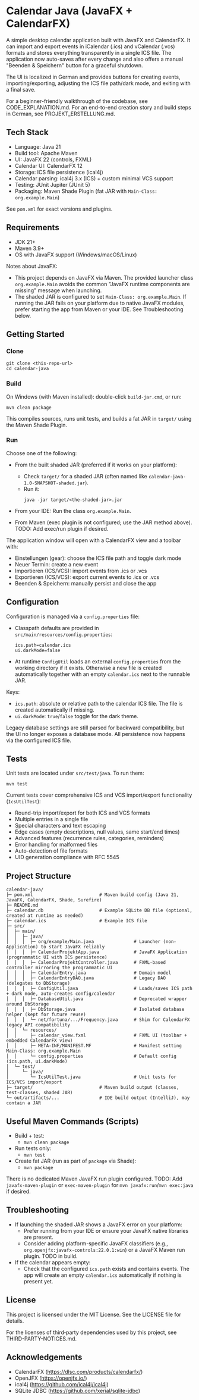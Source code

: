 # Calendar Java (JavaFX + CalendarFX)

A simple desktop calendar application built with JavaFX and CalendarFX. It can import and export events in iCalendar (.ics) and vCalendar (.vcs) formats and stores everything transparently in a single ICS file. The application now auto-saves after every change and also offers a manual "Beenden & Speichern" button for a graceful shutdown.

The UI is localized in German and provides buttons for creating events, importing/exporting, adjusting the ICS file path/dark mode, and exiting with a final save.

For a beginner-friendly walkthrough of the codebase, see CODE_EXPLANATION.md.
For an end-to-end creation story and build steps in German, see PROJEKT_ERSTELLUNG.md.


## Tech Stack
- Language: Java 21
- Build tool: Apache Maven
- UI: JavaFX 22 (controls, FXML)
- Calendar UI: CalendarFX 12
- Storage: ICS file persistence (ical4j)
- Calendar parsing: ical4j 3.x (ICS) + custom minimal VCS support
- Testing: JUnit Jupiter (JUnit 5)
- Packaging: Maven Shade Plugin (fat JAR with `Main-Class: org.example.Main`)

See `pom.xml` for exact versions and plugins.


## Requirements
- JDK 21+
- Maven 3.9+
- OS with JavaFX support (Windows/macOS/Linux)

Notes about JavaFX:
- This project depends on JavaFX via Maven. The provided launcher class `org.example.Main` avoids the common "JavaFX runtime components are missing" message when launching.
- The shaded JAR is configured to set `Main-Class: org.example.Main`. If running the JAR fails on your platform due to native JavaFX modules, prefer starting the app from Maven or your IDE. See Troubleshooting below.


## Getting Started

### Clone
```
git clone <this-repo-url>
cd calendar-java
```

### Build
On Windows (with Maven installed): double-click `build-jar.cmd`, or run:
```
mvn clean package
```
This compiles sources, runs unit tests, and builds a fat JAR in `target/` using the Maven Shade Plugin.

### Run
Choose one of the following:

- From the built shaded JAR (preferred if it works on your platform):
  - Check `target/` for a shaded JAR (often named like `calendar-java-1.0-SNAPSHOT-shaded.jar`).
  - Run it:
    ```
    java -jar target/<the-shaded-jar>.jar
    ```

- From your IDE: Run the class `org.example.Main`.

- From Maven (exec plugin is not configured; use the JAR method above). TODO: Add exec/run plugin if desired.

The application window will open with a CalendarFX view and a toolbar with:
- Einstellungen (gear): choose the ICS file path and toggle dark mode
- Neuer Termin: create a new event
- Importieren (ICS/VCS): import events from .ics or .vcs
- Exportieren (ICS/VCS): export current events to .ics or .vcs
- Beenden & Speichern: manually persist and close the app


## Configuration
Configuration is managed via a `config.properties` file:

- Classpath defaults are provided in `src/main/resources/config.properties`:
  ```properties
  ics.path=calendar.ics
  ui.darkMode=false
  ```
- At runtime `ConfigUtil` loads an external `config.properties` from the working directory if it exists. Otherwise a new file is created automatically together with an empty `calendar.ics` next to the runnable JAR.

Keys:
- `ics.path`: absolute or relative path to the calendar ICS file. The file is created automatically if missing.
- `ui.darkMode`: `true`/`false` toggle for the dark theme.

Legacy database settings are still parsed for backward compatibility, but the UI no longer exposes a database mode. All persistence now happens via the configured ICS file.


## Tests
Unit tests are located under `src/test/java`. To run them:
```
mvn test
```
Current tests cover comprehensive ICS and VCS import/export functionality (`IcsUtilTest`):
- Round-trip import/export for both ICS and VCS formats
- Multiple entries in a single file
- Special characters and text escaping
- Edge cases (empty descriptions, null values, same start/end times)
- Advanced features (recurrence rules, categories, reminders)
- Error handling for malformed files
- Auto-detection of file formats
- UID generation compliance with RFC 5545


## Project Structure
```
calendar-java/
├─ pom.xml                         # Maven build config (Java 21, JavaFX, CalendarFX, Shade, Surefire)
├─ README.md
├─ calendar.db                     # Example SQLite DB file (optional, created at runtime as needed)
├─ calendar.ics                    # Example ICS file
├─ src/
│  ├─ main/
│  │  ├─ java/
│  │  │  ├─ org/example/Main.java               # Launcher (non-Application) to start JavaFX reliably
│  │  │  ├─ CalendarProjektApp.java             # JavaFX Application (programmatic UI with ICS persistence)
│  │  │  ├─ CalendarProjektController.java      # FXML-based controller mirroring the programmatic UI
│  │  │  ├─ CalendarEntry.java                  # Domain model
│  │  │  ├─ CalendarEntryDAO.java               # Legacy DAO (delegates to DbStorage)
│  │  │  ├─ ConfigUtil.java                     # Loads/saves ICS path + dark mode, auto-creates config/calendar
│  │  │  ├─ DatabaseUtil.java                   # Deprecated wrapper around DbStorage
│  │  │  ├─ DbStorage.java                      # Isolated database helper (kept for future reuse)
│  │  │  └─ net/fortuna/.../Frequency.java      # Shim for CalendarFX legacy API compatibility
│  │  └─ resources/
│  │     ├─ calendar_view.fxml                  # FXML UI (toolbar + embedded CalendarFX view)
│  │     ├─ META-INF/MANIFEST.MF                # Manifest setting Main-Class: org.example.Main
│  │     └─ config.properties                   # Default config (ics.path, ui.darkMode)
│  └─ test/
│     └─ java/
│        └─ IcsUtilTest.java                    # Unit tests for ICS/VCS import/export
├─ target/                         # Maven build output (classes, test-classes, shaded JAR)
└─ out/artifacts/...               # IDE build output (IntelliJ), may contain a JAR
```


## Useful Maven Commands (Scripts)
- Build + test:
  - `mvn clean package`
- Run tests only:
  - `mvn test`
- Create fat JAR (run as part of `package` via Shade):
  - `mvn package`

There is no dedicated Maven JavaFX run plugin configured. TODO: Add `javafx-maven-plugin` or `exec-maven-plugin` for `mvn javafx:run`/`mvn exec:java` if desired.


## Troubleshooting
- If launching the shaded JAR shows a JavaFX error on your platform:
  - Prefer running from your IDE or ensure your JavaFX native libraries are present.
  - Consider adding platform-specific JavaFX classifiers (e.g., `org.openjfx:javafx-controls:22.0.1:win`) or a JavaFX Maven run plugin. TODO in build.
- If the calendar appears empty:
  - Check that the configured `ics.path` exists and contains events. The app will create an empty `calendar.ics` automatically if nothing is present yet.


## License
This project is licensed under the MIT License. See the LICENSE file for details.

For the licenses of third‑party dependencies used by this project, see THIRD-PARTY-NOTICES.md.

## Acknowledgements
- CalendarFX (https://dlsc.com/products/calendarfx/)
- OpenJFX (https://openjfx.io/)
- ical4j (https://github.com/ical4j/ical4j)
- SQLite JDBC (https://github.com/xerial/sqlite-jdbc)

